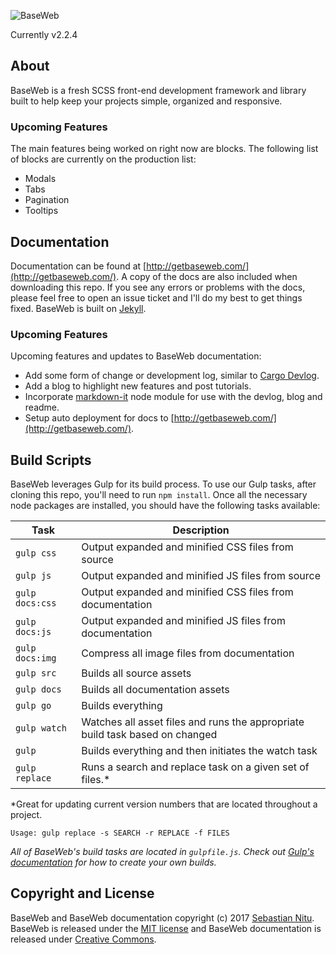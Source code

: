 ![BaseWeb](https://d3vv6lp55qjaqc.cloudfront.net/items/3N173I3s2s211E1q1e1N/baseweb-logo-readme.svg "BaseWeb")

Currently v2.2.4

## About
BaseWeb is a fresh SCSS front-end development framework and library built to help keep your projects simple, organized and responsive.

### Upcoming Features
The main features being worked on right now are blocks. The following list of blocks are currently on the production list:

* Modals
* Tabs
* Pagination
* Tooltips

## Documentation
Documentation can be found at [http://getbaseweb.com/](http://getbaseweb.com/). A copy of the docs are also included when downloading this repo. If you see any errors or problems with the docs, please feel free to open an issue ticket and I'll do my best to get things fixed. BaseWeb is built on [Jekyll](https://jekyllrb.com/).

### Upcoming Features
Upcoming features and updates to BaseWeb documentation:

* Add some form of change or development log, similar to [Cargo Devlog](http://cargocollective.com/devlog).
* Add a blog to highlight new features and post tutorials.
* Incorporate [markdown-it](https://www.npmjs.com/package/markdown-it) node module for use with the devlog, blog and readme.
* Setup auto deployment for docs to [http://getbaseweb.com/](http://getbaseweb.com/).

## Build Scripts

BaseWeb leverages Gulp for its build process. To use our Gulp tasks, after cloning this repo, you'll need to run `npm install`. Once all the necessary node packages are installed, you should have the following tasks available:

| Task | Description |
|------|-------------|
| `gulp css` | Output expanded and minified CSS files from source |
| `gulp js` | Output expanded and minified JS files from source |
| `gulp docs:css` | Output expanded and minified CSS files from documentation |
| `gulp docs:js` | Output expanded and minified JS files from documentation |
| `gulp docs:img` | Compress all image files from documentation |
| `gulp src` | Builds all source assets |
| `gulp docs` | Builds all documentation assets |
| `gulp go` | Builds everything |
| `gulp watch` | Watches all asset files and runs the appropriate build task based on changed |
| `gulp` | Builds everything and then initiates the watch task |
| `gulp replace` | Runs a search and replace task on a given set of files.\* |

\*Great for updating current version numbers that are located throughout a project. 

```
Usage: gulp replace -s SEARCH -r REPLACE -f FILES
```

*All of BaseWeb's build tasks are located in `gulpfile.js`. Check out [Gulp's documentation](http://gulpjs.com/) for how to create your own builds.*

## Copyright and License

BaseWeb and BaseWeb documentation copyright (c) 2017 [Sebastian Nitu](http://sebnitu.com). BaseWeb is released under the [MIT license](https://github.com/sebnitu/BaseWeb/blob/master/LICENSE) and BaseWeb documentation is released under [Creative Commons](https://github.com/sebnitu/BaseWeb/blob/master/docs/LICENSE).
